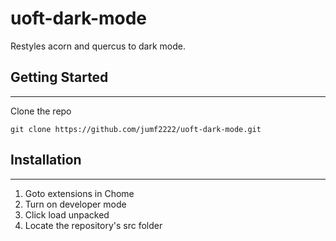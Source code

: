 # uoft-dark-mode

Restyles acorn and quercus to dark mode.

## Getting Started

---

Clone the repo

```
git clone https://github.com/jumf2222/uoft-dark-mode.git
```

## Installation

---

1. Goto extensions in Chome
2. Turn on developer mode
3. Click load unpacked
4. Locate the repository's src folder
